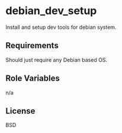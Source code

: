 debian_dev_setup
================

Install and setup dev tools for debian system.

Requirements
------------

Should just require any Debian based OS.

Role Variables
--------------

n/a

License
-------

BSD